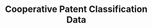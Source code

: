 ---
bigquery: https://console.cloud.google.com/bigquery?p=patents-public-data&d=cpc&page=dataset
citation: '“Cooperative Patent Classification” by the EPO and USPTO, for public use. '
contributors: EPO, USPTO
cost: None
description: Cooperative Patent Classification Data contains the scheme and definitions
  of the Cooperative Patent Classification system for classifying patent documents.
  The CPC is the result of a partnership between the EPO and the USPTO in their joint
  effort to develop a common, internationally compatible classification system for
  technical documents, in particular patent publications, which will be used by both
  offices in the patent granting process
documentation: https://www.cooperativepatentclassification.org/cpcSchemeAndDefinitions
last_edit: 04/06/2022, 06:55:07
location: https://www.cooperativepatentclassification.org/index
maintained_by: USPTO, EPO
schema_fields:
- applicationReferences
- sizeCache
- notAllocatable
- residualReferences
- breakdown_code
- definition
- not_allocatable
- glossary
- parents
- breakdownCode
- informativeReferences
- titleFull
- ipcConcordant
- additional_only
- date_revised
- limitingReferences
- ipc_concordant
- childGroups
- level
- limiting_references
- application_references
- dateRevised
- title_part
- title_full
- informative_references
- status
- residual_references
- synonyms
- child_groups
- children
- titlePart
- symbol
shortname: cooperative_patent_classification
tags:
- patents
- science
title: Cooperative Patent Classification Data
uuid: 984374a7-16e9-4b35-9445-458daceb01bf
---